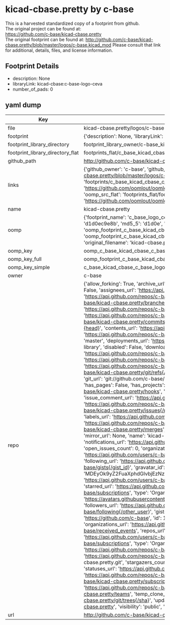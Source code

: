 # kicad-cbase.pretty by c-base  
This is a harvested standardized copy of a footprint from github.  
The original project can be found at:  
https://github.com/c-base/kicad-cbase.pretty  
The original footprint can be found at:
http://github.com/c-base/kicad-cbase.pretty/blob/master/logos/c-base.kicad_mod
Please consult that link for additional, details, files, and license information.  
## Footprint Details
* description: None  
* libraryLink: kicad-cbase:c-base-logo-ceva  
* number_of_pads: 0  
## yaml dump  
| Key | Value |  
| --- | --- |  
| file | kicad-cbase.pretty/logos/c-base-logo-ceva.kicad_mod |  
| footprint | {'description': None, 'libraryLink': 'kicad-cbase:c-base-logo-ceva', 'number_of_pads': 0} |  
| footprint_library_directory | footprint_library_owner/c-base_kicad-cbase.pretty |  
| footprint_library_directory_flat | footprints_flat/c_base_kicad_cbase_c_base_logo_ceva/working |  
| github_path | http://github.com/c-base/kicad-cbase.pretty/blob/master/logos/c-base-logo-ceva.kicad_mod |  
| links | {'github_owner': 'c-base', 'github_repo_name': 'kicad-cbase.pretty', 'github_src': 'http://github.com/c-base/kicad-cbase.pretty/blob/master/logos/c-base.kicad_mod', 'github_src_repo': 'https://github.com/c-base/kicad-cbase.pretty', 'oomp_bot': 'footprints/c_base_kicad_cbase_c_base_logo_ceva/working', 'oomp_bot_github': 'https://github.com/oomlout/oomlout_oomp_footprint_bot/tree/main/footprints/c_base_kicad_cbase_c_base_logo_ceva/working', 'oomp_src_flat': 'footprints_flat/footprints_flat/c_base_kicad_cbase_c_base_logo_ceva/working', 'oomp_src_flat_github': 'https://github.com/oomlout/oomlout_oomp_footprint_src/tree/main/footprints_flat/c_base_kicad_cbase_c_base_logo_ceva/working'} |  
| name | kicad-cbase.pretty |  
| oomp | {'footprint_name': 'c_base_logo_ceva', 'library_name': 'kicad_cbase', 'md5': 'd1d0ec9e8bdc32360ebcedf1b2188d16', 'md5_10': 'd1d0ec9e8b', 'md5_5': 'd1d0e', 'md5_6': 'd1d0ec', 'oomp_key': 'oomp_c_base_kicad_cbase_c_base_logo_ceva', 'oomp_key_extra': 'oomp_footprint_c_base_kicad_cbase_c_base_logo_ceva', 'oomp_key_full': 'oomp_footprint_c_base_kicad_cbase_c_base_logo_ceva_d1d0ec', 'oomp_key_simple': 'c_base_kicad_cbase_c_base_logo_ceva', 'original_filename': 'kicad-cbase.pretty/logos/c-base-logo-ceva.kicad_mod', 'owner_name': 'c_base'} |  
| oomp_key | oomp_c_base_kicad_cbase_c_base_logo_ceva |  
| oomp_key_full | oomp_footprint_c_base_kicad_cbase_c_base_logo_ceva |  
| oomp_key_simple | c_base_kicad_cbase_c_base_logo_ceva |  
| owner | c-base |  
| repo | {'allow_forking': True, 'archive_url': 'https://api.github.com/repos/c-base/kicad-cbase.pretty/{archive_format}{/ref}', 'archived': False, 'assignees_url': 'https://api.github.com/repos/c-base/kicad-cbase.pretty/assignees{/user}', 'blobs_url': 'https://api.github.com/repos/c-base/kicad-cbase.pretty/git/blobs{/sha}', 'branches_url': 'https://api.github.com/repos/c-base/kicad-cbase.pretty/branches{/branch}', 'clone_url': 'https://github.com/c-base/kicad-cbase.pretty.git', 'collaborators_url': 'https://api.github.com/repos/c-base/kicad-cbase.pretty/collaborators{/collaborator}', 'comments_url': 'https://api.github.com/repos/c-base/kicad-cbase.pretty/comments{/number}', 'commits_url': 'https://api.github.com/repos/c-base/kicad-cbase.pretty/commits{/sha}', 'compare_url': 'https://api.github.com/repos/c-base/kicad-cbase.pretty/compare/{base}...{head}', 'contents_url': 'https://api.github.com/repos/c-base/kicad-cbase.pretty/contents/{+path}', 'contributors_url': 'https://api.github.com/repos/c-base/kicad-cbase.pretty/contributors', 'created_at': '2016-01-31T16:23:23Z', 'default_branch': 'master', 'deployments_url': 'https://api.github.com/repos/c-base/kicad-cbase.pretty/deployments', 'description': 'c-base KiCAD library', 'disabled': False, 'downloads_url': 'https://api.github.com/repos/c-base/kicad-cbase.pretty/downloads', 'events_url': 'https://api.github.com/repos/c-base/kicad-cbase.pretty/events', 'fork': False, 'forks': 0, 'forks_count': 0, 'forks_url': 'https://api.github.com/repos/c-base/kicad-cbase.pretty/forks', 'full_name': 'c-base/kicad-cbase.pretty', 'git_commits_url': 'https://api.github.com/repos/c-base/kicad-cbase.pretty/git/commits{/sha}', 'git_refs_url': 'https://api.github.com/repos/c-base/kicad-cbase.pretty/git/refs{/sha}', 'git_tags_url': 'https://api.github.com/repos/c-base/kicad-cbase.pretty/git/tags{/sha}', 'git_url': 'git://github.com/c-base/kicad-cbase.pretty.git', 'has_discussions': False, 'has_downloads': True, 'has_issues': True, 'has_pages': False, 'has_projects': True, 'has_wiki': True, 'homepage': None, 'hooks_url': 'https://api.github.com/repos/c-base/kicad-cbase.pretty/hooks', 'html_url': 'https://github.com/c-base/kicad-cbase.pretty', 'id': 50783291, 'is_template': False, 'issue_comment_url': 'https://api.github.com/repos/c-base/kicad-cbase.pretty/issues/comments{/number}', 'issue_events_url': 'https://api.github.com/repos/c-base/kicad-cbase.pretty/issues/events{/number}', 'issues_url': 'https://api.github.com/repos/c-base/kicad-cbase.pretty/issues{/number}', 'keys_url': 'https://api.github.com/repos/c-base/kicad-cbase.pretty/keys{/key_id}', 'labels_url': 'https://api.github.com/repos/c-base/kicad-cbase.pretty/labels{/name}', 'language': None, 'languages_url': 'https://api.github.com/repos/c-base/kicad-cbase.pretty/languages', 'license': None, 'merges_url': 'https://api.github.com/repos/c-base/kicad-cbase.pretty/merges', 'milestones_url': 'https://api.github.com/repos/c-base/kicad-cbase.pretty/milestones{/number}', 'mirror_url': None, 'name': 'kicad-cbase.pretty', 'network_count': 0, 'node_id': 'MDEwOlJlcG9zaXRvcnk1MDc4MzI5MQ==', 'notifications_url': 'https://api.github.com/repos/c-base/kicad-cbase.pretty/notifications{?since,all,participating}', 'open_issues': 0, 'open_issues_count': 0, 'organization': {'avatar_url': 'https://avatars.githubusercontent.com/u/1377625?v=4', 'events_url': 'https://api.github.com/users/c-base/events{/privacy}', 'followers_url': 'https://api.github.com/users/c-base/followers', 'following_url': 'https://api.github.com/users/c-base/following{/other_user}', 'gists_url': 'https://api.github.com/users/c-base/gists{/gist_id}', 'gravatar_id': '', 'html_url': 'https://github.com/c-base', 'id': 1377625, 'login': 'c-base', 'node_id': 'MDEyOk9yZ2FuaXphdGlvbjEzNzc2MjU=', 'organizations_url': 'https://api.github.com/users/c-base/orgs', 'received_events_url': 'https://api.github.com/users/c-base/received_events', 'repos_url': 'https://api.github.com/users/c-base/repos', 'site_admin': False, 'starred_url': 'https://api.github.com/users/c-base/starred{/owner}{/repo}', 'subscriptions_url': 'https://api.github.com/users/c-base/subscriptions', 'type': 'Organization', 'url': 'https://api.github.com/users/c-base'}, 'owner': {'avatar_url': 'https://avatars.githubusercontent.com/u/1377625?v=4', 'events_url': 'https://api.github.com/users/c-base/events{/privacy}', 'followers_url': 'https://api.github.com/users/c-base/followers', 'following_url': 'https://api.github.com/users/c-base/following{/other_user}', 'gists_url': 'https://api.github.com/users/c-base/gists{/gist_id}', 'gravatar_id': '', 'html_url': 'https://github.com/c-base', 'id': 1377625, 'login': 'c-base', 'node_id': 'MDEyOk9yZ2FuaXphdGlvbjEzNzc2MjU=', 'organizations_url': 'https://api.github.com/users/c-base/orgs', 'received_events_url': 'https://api.github.com/users/c-base/received_events', 'repos_url': 'https://api.github.com/users/c-base/repos', 'site_admin': False, 'starred_url': 'https://api.github.com/users/c-base/starred{/owner}{/repo}', 'subscriptions_url': 'https://api.github.com/users/c-base/subscriptions', 'type': 'Organization', 'url': 'https://api.github.com/users/c-base'}, 'private': False, 'pulls_url': 'https://api.github.com/repos/c-base/kicad-cbase.pretty/pulls{/number}', 'pushed_at': '2016-03-26T21:49:13Z', 'releases_url': 'https://api.github.com/repos/c-base/kicad-cbase.pretty/releases{/id}', 'size': 37, 'ssh_url': 'git@github.com:c-base/kicad-cbase.pretty.git', 'stargazers_count': 0, 'stargazers_url': 'https://api.github.com/repos/c-base/kicad-cbase.pretty/stargazers', 'statuses_url': 'https://api.github.com/repos/c-base/kicad-cbase.pretty/statuses/{sha}', 'subscribers_count': 13, 'subscribers_url': 'https://api.github.com/repos/c-base/kicad-cbase.pretty/subscribers', 'subscription_url': 'https://api.github.com/repos/c-base/kicad-cbase.pretty/subscription', 'svn_url': 'https://github.com/c-base/kicad-cbase.pretty', 'tags_url': 'https://api.github.com/repos/c-base/kicad-cbase.pretty/tags', 'teams_url': 'https://api.github.com/repos/c-base/kicad-cbase.pretty/teams', 'temp_clone_token': None, 'topics': [], 'trees_url': 'https://api.github.com/repos/c-base/kicad-cbase.pretty/git/trees{/sha}', 'updated_at': '2016-01-31T16:23:23Z', 'url': 'https://api.github.com/repos/c-base/kicad-cbase.pretty', 'visibility': 'public', 'watchers': 0, 'watchers_count': 0, 'web_commit_signoff_required': False} |  
| url | http://github.com/c-base/kicad-cbase.pretty |  

